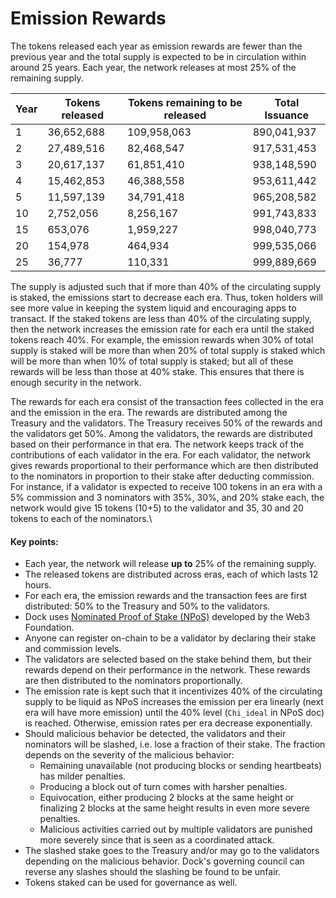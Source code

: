 # Emission Rewards

The tokens released each year as emission rewards are fewer than the previous year and the total supply is expected to be in circulation within around 25 years. Each year, the network releases at most 25% of the remaining supply.&#x20;

| Year | Tokens released | Tokens remaining to be released | Total Issuance |
| ---- | --------------- | ------------------------------- | -------------- |
| 1    | 36,652,688      | 109,958,063                     | 890,041,937    |
| 2    | 27,489,516      | 82,468,547                      | 917,531,453    |
| 3    | 20,617,137      | 61,851,410                      | 938,148,590    |
| 4    | 15,462,853      | 46,388,558                      | 953,611,442    |
| 5    | 11,597,139      | 34,791,418                      | 965,208,582    |
| 10   | 2,752,056       | 8,256,167                       | 991,743,833    |
| 15   | 653,076         | 1,959,227                       | 998,040,773    |
| 20   | 154,978         | 464,934                         | 999,535,066    |
| 25   | 36,777          | 110,331                         | 999,889,669    |

The supply is adjusted such that if more than 40% of the circulating supply is staked, the emissions start to decrease each era. Thus, token holders will see more value in keeping the system liquid and encouraging apps to transact. If the staked tokens are less than 40% of the circulating supply, then the network increases the emission rate for each era until the staked tokens reach 40%. For example, the emission rewards when 30% of total supply is staked will be more than when 20% of total supply is staked which will be more than when 10% of total supply is staked; but all of these rewards will be less than those at 40% stake. This ensures that there is enough security in the network.&#x20;

The rewards for each era consist of the transaction fees collected in the era and the emission in the era. The rewards are distributed among the Treasury and the validators. The Treasury receives 50% of the rewards and the validators get 50%. Among the validators, the rewards are distributed based on their performance in that era. The network keeps track of the contributions of each validator in the era. For each validator, the network gives rewards proportional to their performance which are then distributed to the nominators in proportion to their stake after deducting commission. For instance, if a validator is expected to receive 100 tokens in an era with a 5% commission and 3 nominators with 35%, 30%, and 20% stake each, the network would give 15 tokens (10+5) to the validator and 35, 30 and 20 tokens to each of the nominators.\


#### **Key points:**

* Each year, the network will release **up to** 25% of the remaining supply.
* The released tokens are distributed across eras, each of which lasts 12 hours.
* For each era, the emission rewards and the transaction fees are first distributed: 50% to the Treasury and 50% to the validators.
* Dock uses [Nominated Proof of Stake (NPoS)](https://w3f-research.readthedocs.io/en/latest/polkadot/overview/2-token-economics.html) developed by the Web3 Foundation.
* Anyone can register on-chain to be a validator by declaring their stake and commission levels.
* The validators are selected based on the stake behind them, but their rewards depend on their performance in the network. These rewards are then distributed to the nominators proportionally.
* The emission rate is kept such that it incentivizes 40% of the circulating supply to be liquid as NPoS increases the emission per era linearly (next era will have more emission) until the 40% level (`Chi_ideal` in NPoS doc) is reached. Otherwise, emission rates per era decrease exponentially.
* Should malicious behavior be detected, the validators and their nominators will be slashed, i.e. lose a fraction of their stake. The fraction depends on the severity of the malicious behavior:
  * Remaining unavailable (not producing blocks or sending heartbeats) has milder penalties.
  * Producing a block out of turn comes with harsher penalties.
  * Equivocation, either producing 2 blocks at the same height or finalizing 2 blocks at the same height results in even more severe penalties.
  * Malicious activities carried out by multiple validators are punished more severely since that is seen as a coordinated attack.
* The slashed stake goes to the Treasury and/or may go to the validators depending on the malicious behavior. Dock's governing council can reverse any slashes should the slashing be found to be unfair.
* Tokens staked can be used for governance as well.
